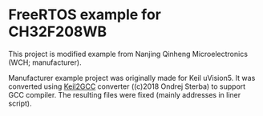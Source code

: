 # FreeRTOS example for CH32F208WB

This project is modified example from Nanjing Qinheng Microelectronics (WCH; manufacturer).

Manufacturer example project was originally made for Keil uVision5. It was converted using [Keil2GCC](https://github.com/embedded-tools/keil2gcc) converter ((c)2018 Ondrej Sterba) to support GCC compiler. The resulting files were fixed (mainly addresses in liner script).